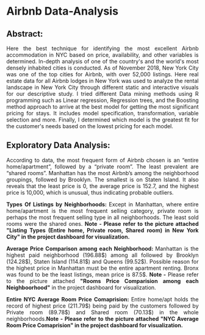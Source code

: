 # Airbnb Data-Analysis

## Abstract:
<p align="justify">
Here the best technique for identifying the most excellent Airbnb accommodation in NYC based on price, availability, and other variables is determined. In-depth analysis of one of the country's and the world's most densely inhabited cities is conducted. As of November 2018, New York City was one of the top cities for Airbnb, with over 52,000 listings. Here real estate data for all Airbnb lodges in New York was used to analyze the rental landscape in New York City through different static and interactive visuals for our descriptive study. I tried different Data mining methods using R programming such as Linear regression, Regression trees, and the Boosting method approach to arrive at the best model for getting the most significant pricing for stays. It includes model specification, transformation, variable selection and more. Finally, I determined which model is the greatest fit for the customer's needs based on the lowest pricing for each model.
</p> 

## Exploratory Data Analysis:
<p align="justify">
According to data, the most frequent form of Airbnb chosen is an “entire home/apartment”, followed by a “private room”. The least prevalent are “shared rooms”. Manhattan has the most Airbnb’s among the neighborhood groupings, followed by Brooklyn. The smallest is on Staten Island. It also reveals that the least price is 0, the average price is 152.7, and the highest price is 10,000, which is unusual, thus indicating probable outliers.
</p>
<p align="justify">
<b>
Types Of Listings by Neighborhoods:
</b>
Except in Manhattan, where entire home/apartment is the most frequent selling category, private room is perhaps the most frequent selling type in all neighborhoods. The least sold rooms were the shared ones. <b>Note - Please refer to the picture attached "Listing Types (Entire home, Private room, Shared room) in New York City" in the project dashboard for visualization.</b>
</p>
<p align="justify">
<b>
Average Price Comparison among each Neighborhood:
</b>
Manhattan is the highest paid neighborhood (196.88$) among all followed by Brooklyn (124.28$), Staten Island (114.81$) and Queens (99.52$). Possible reason for the highest price in Manhattan must be the entire apartment renting. Bronx was found to be the least listings, mean price is 87.5$. <b>Note -</b> Please refer to the picture attached <b>"Rooms Price Comparision among each Neighboorhood"</b> in the project dashboard for visualization.
</p>
<b>
<p align="justify">
Entire NYC Average Room Price Comaprision:
</b>
Entire home/apt holds the record of highest price (211.79$) being paid by the customers followed by Private room (89.78$) and Shared room (70.13$) in the whole neighborhoods.<b>Note - Please refer to the picture attached "NYC Average Room Price Comaprision" in the project dashboard for visualization.</b>
</p>
